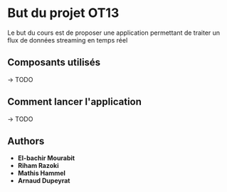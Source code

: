 # But du projet OT13

Le but du cours est de proposer une application permettant de traiter un flux de données streaming en temps réel

## Composants utilisés
-> TODO

## Comment lancer l'application
-> TODO

## Authors

* **El-bachir Mourabit**
* **Riham Razoki**
* **Mathis Hammel**
* **Arnaud Dupeyrat**
